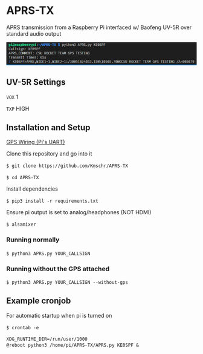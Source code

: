 # APRS-TX
APRS transmission from a Raspberry Pi interfaced w/ Baofeng UV-5R over standard audio output

![running](img/run.png)

## UV-5R Settings

`VOX` 1

`TXP` HIGH

## Installation and Setup

[GPS Wiring (Pi's UART)](https://learn.adafruit.com/adafruit-ultimate-gps/circuitpython-parsing)

Clone this repository and go into it

`$ git clone https://github.com/Kmschr/APRS-TX`

`$ cd APRS-TX`

Install dependencies

`$ pip3 install -r requirements.txt`

Ensure pi output is set to analog/headphones (NOT HDMI)

`$ alsamixer`

### Running normally

`$ python3 APRS.py YOUR_CALLSIGN`

### Running without the GPS attached

`$ python3 APRS.py YOUR_CALLSIGN --without-gps`

## Example cronjob

For automatic startup when pi is turned on

`$ crontab -e`

```
XDG_RUNTIME_DIR=/run/user/1000
@reboot python3 /home/pi/APRS-TX/APRS.py KE0SPF &
```
